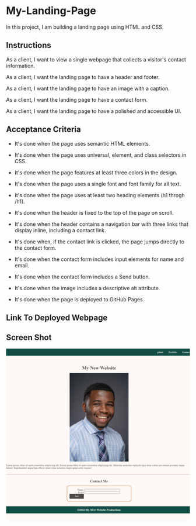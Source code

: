 # My-Landing-Page
In this project, I am building a landing page using HTML and CSS. 

## Instructions

As a client, I want to view a single webpage that collects a visitor's contact information.


As a client, I want the landing page to have a header and footer.


As a client, I want the landing page to have an image with a caption.


As a client, I want the landing page to have a contact form.


As a client, I want the landing page to have a polished and accessible UI.



## Acceptance Criteria


- It's done when the page uses semantic HTML elements.


- It's done when the page uses universal, element, and class selectors in CSS.


- It's done when the page features at least three colors in the design.


- It's done when the page uses a single font and font family for all text.


- It's done when the page uses at least two heading elements (h1 throgh /h1).


- It's done when the header is fixed to the top of the page on scroll.


- It's done when the header contains a navigation bar with three links that display inline, including a contact link.


- It's done when, if the contact link is clicked, the page jumps directly to the contact form.


- It's done when the contact form includes input elements for name and email.


- It's done when the contact form includes a Send button.


- It's done when the image includes a descriptive alt attribute.


- It's done when the page is deployed to GitHub Pages.

## Link To Deployed Webpage

## Screen Shot
![This is basic webpage buit using HTML and CSS".](./Main/assets/image/webpage.png)




